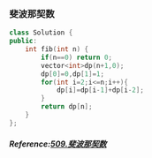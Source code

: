 ### 斐波那契数
```cpp
class Solution {
public:
    int fib(int n) {
        if(n==0) return 0;
        vector<int>dp(n+1,0);
        dp[0]=0,dp[1]=1;
        for(int i=2;i<=n;i++){
            dp[i]=dp[i-1]+dp[i-2];
        }  
        return dp[n];
    }
};
```

##### Reference:[509.斐波那契数](https://leetcode.cn/problems/fibonacci-number/)